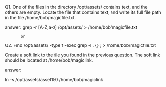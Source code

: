 Q1. One of the files in the directory /opt/assets/ contains text, and the others are empty. Locate the file that contains text, and write its full file path in the file /home/bob/magicfile.txt.

answer:
grep -r [A-Z,a-z] /opt/assets/ > /home/bob/magicfile.txt

           or

Q2. Find /opt/assets/ -type f -exec grep -l . {} \; > /home/bob/magicfile.txt
 
Create a soft link to the file you found in the previous question. The soft link should be located at /home/bob/magiclink.

answer:

ln -s /opt/assets/asset150 /home/bob/magiclink

